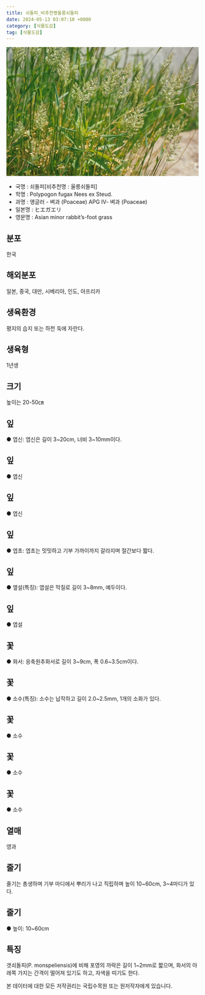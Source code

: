 ```yaml
---
title: 쇠돌피_비추천명울릉쇠돌피
date: 2024-05-13 03:07:10 +0800
category: [식물도감]
tag: [식물도감]
---
```




![쇠돌피[비추천명 : 울릉쇠돌피]](/assets/img/fileUpload/plants/basic/Gramineae/Polypogon/14694/14694_1_th2.jpg)
- 국명 : 쇠돌피[비추천명 : 울릉쇠돌피]
- 학명 : Polypogon fugax Nees ex Steud.
- 과명 : 앵글러 - 벼과 (Poaceae) APG Ⅳ- 벼과 (Poaceae)
- 일본명 : ヒエガエリ
- 영문명 : Asian minor rabbit’s-foot grass


## 분포
한국
## 해외분포
일본, 중국, 대만, 시베리아, 인도, 아프리카
## 생육환경
평지의 습지 또는 하천 둑에 자란다.
## 생육형
1년생
## 크기
높이는 20-50㎝
## 잎
● 엽신: 엽신은 길이 3~20cm, 너비 3~10mm이다.
## 잎
● 엽신
## 잎
● 엽신
## 잎
● 엽초: 엽초는 밋밋하고 기부 가까이까지 갈라지며 절간보다 짧다.
## 잎
● 옆설(특징): 엽설은 막질로 길이 3~8mm, 예두이다.
## 잎
● 엽설
## 꽃
● 화서: 응축원추화서로 길이 3~9cm, 폭 0.6~3.5cm이다.
## 꽃
● 소수(특징): 소수는 납작하고 길이 2.0~2.5mm, 1개의 소화가 있다.
## 꽃
● 소수
## 꽃
● 소수
## 꽃
● 소수
## 열매
영과
## 줄기
줄기는 총생하며 기부 마디에서 뿌리가 나고 직립하며 높이 10~60cm, 3~4마디가 있다.
## 줄기
● 높이: 10~60cm
## 특징
갯쇠돌피(P. monspeliensis)에 비해 포영의 까락은 길이 1~2mm로 짧으며, 화서의 아래쪽 가지는 간격이 떨어져 있기도 하고, 자색을 띠기도 한다.






본 데이터에 대한 모든 저작권리는 국립수목원 또는 원저작자에게 있습니다.
